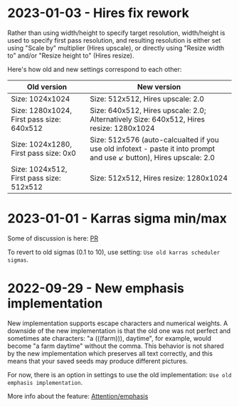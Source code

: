 # 2023-01-03 - Hires fix rework
Rather than using width/height to specify target resolution, width/height is used to specify first pass resolution, and resulting resolution is either set using "Scale by" multiplier (Hires upscale), or directly using "Resize width to" and/or "Resize height to" (Hires resize).

Here's how old and new settings correspond to each other:

| Old version                               | New version                                                                                     |
|-------------------------------------------|-------------------------------------------------------------------------------------------------|
| Size: 1024x1024                           | Size: 512x512, Hires upscale: 2.0                                                               |
| Size: 1280x1024, First pass size: 640x512 | Size: 640x512, Hires upscale: 2.0; Alternatively Size: 640x512, Hires resize: 1280x1024                                                               |
| Size: 1024x1280, First pass size: 0x0     | Size: 512x576 (auto-calcualted if you use old infotext - paste it into prompt and use ↙️ button), Hires upscale: 2.0                     |
| Size: 1024x512, First pass size: 512x512  | Size: 512x512, Hires resize: 1280x1024 |

# 2023-01-01 - Karras sigma min/max
Some of discussion is here: [PR](https://github.com/AUTOMATIC1111/stable-diffusion-webui/pull/4373)

To revert to old sigmas (0.1 to 10), use setting: `Use old karras scheduler sigmas`.

# 2022-09-29 - New emphasis implementation
New implementation supports escape characters and numerical weights. A downside of the new implementation is that the old one was not perfect and sometimes ate characters: "a (((farm))), daytime", for example, would become "a farm daytime" without the comma. This behavior is not shared by the new implementation which preserves all text correctly, and this means that your saved seeds may produce different pictures.

For now, there is an option in settings to use the old implementation: `Use old emphasis implementation`.

More info about the feature: [Attention/emphasis](https://github.com/AUTOMATIC1111/stable-diffusion-webui/wiki/Features#attentionemphasis)

